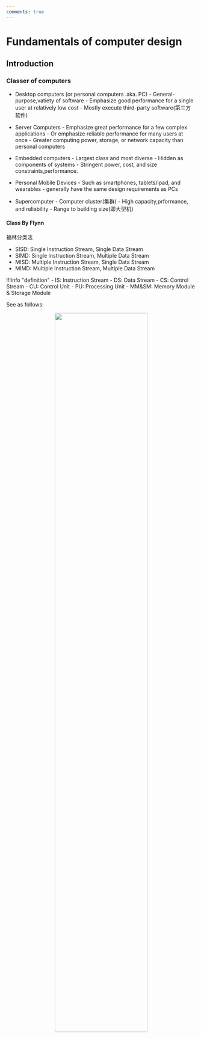 ```yaml
---
comments: true
---
```


# Fundamentals of computer design

## Introduction

### Classer of computers

- Desktop computers (or personal computers .aka. PC)
      - General-purpose,vatiety of software
      - Emphasize good performance for a single user at relatively low cost
      - Mostly execute third-party software(第三方软件)

- Server Computers
      - Emphasize great performance for a few complex applications
      - Or emphasize reliable performance for many users at once
      - Greater computing power, storage, or network capacity than personal computers

- Embedded computers
      - Largest class and most diverse
      - Hidden as components of systems
      -  Stringent power, cost, and size constraints,performance.

- Personal Mobile Devices
      - Such as smartphones, tablets/ipad, and wearables
      - generally have the same design requirements as PCs

- Supercomputer
      - Computer cluster(集群)
      - High capacity,prformance, and reliability
      - Range to building size(即大型机)


#### Class By Flynn

福林分类法

- SISD: Single Instruction Stream, Single Data Stream
- SIMD: Single Instruction Stream, Multiple Data Stream
- MISD: Multiple Instruction Stream, Single Data Stream
- MIMD: Multiple Instruction Stream, Multiple Data Stream

!!!info "definition"
    - IS: Instruction Stream
    - DS: Data Stream
    - CS: Control Stream
    - CU: Control Unit
    - PU: Processing Unit
    - MM&SM: Memory Module & Storage Module

See as follows:

<div align="center">
    <img src="../img/lec1-1.png" width="70%">
</div>